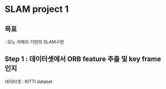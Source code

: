 # SLAM project 1

## 목표 
: 모노 카메라 기반의 SLAM구현 

## Step 1 :  데이터셋에서 ORB feature 추출 및 key frame 인지
데이터셋 : KITTI dataset
